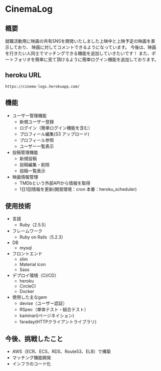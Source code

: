 # CinemaLog

## 概要
就職活動用に映画の共有SNSを開発いたしました上映中と上映予定の映画を表示しており、
映画に対してコメントできるようになっています。
今後は、映画を行きたい人同士でマッチングできる機能を追加していきたいです！
また、ポートフォリオを簡単に見て頂けるように簡単ログイン機能を追加しております。

## heroku URL
```url
https://cinema-logs.herokuapp.com/
```

## 機能
- ユーザー管理機能
  - 新規ユーザー登録
  - ログイン（簡単ログイン機能を含む）
  - プロフィール編集(S3 アップロード)
  - プロフィール参照
  - ユーザー一覧表示
- 投稿管理機能
  - 新規投稿
  - 投稿編集・削除
  - 投稿一覧表示
- 映画情報管理
  - TMDbという外部APIから情報を取得
  - 1日1回情報を更新(開発環境：cron 本番：heroku_scheduler)

## 使用技術
- 言語
  - Ruby（2.5.5）
- フレームワーク
  - Ruby on Rails（5.2.3）
- DB
  - mysql
- フロントエンド
  - slim
  - Material icon
  - Sass
- デプロイ環境（CI/CD）
  - heroku
  - CircleCI
  - Docker
- 使用した主なgem
  - devise（ユーザー認証）
  - RSpec（単体テスト・結合テスト）
  - kaminari(ページネイション)
  - faraday(HTTPクライアントライブラリ)

## 今後、挑戦したこと
- AWS（ECR、ECS、RDS、Route53、ELB）で構築
- マッチング機能開発
- インフラのコード化